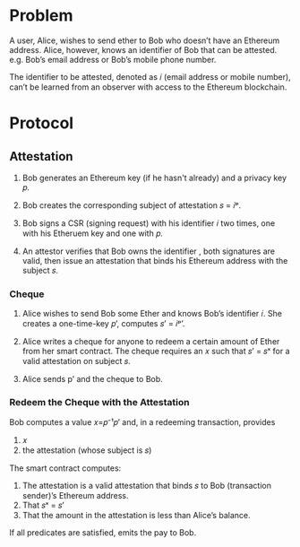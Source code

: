# Problem

A user, Alice, wishes to send ether to Bob who doesn’t have an Ethereum address. Alice, however, knows an identifier of Bob that can be attested. e.g. Bob’s email address or Bob’s mobile phone number.

The identifier to be attested, denoted as 𝑖 (email address or mobile number), can’t be learned from an observer with access to the Ethereum blockchain.

# Protocol

## Attestation

1. Bob generates an Ethereum key (if he hasn't already) and a privacy key 𝑝.

2. Bob creates the corresponding subject of attestation 𝑠 = 𝑖ᵖ.

3. Bob signs a CSR (signing request) with his identifier 𝑖 two times, one with his Etheruem key and one with 𝑝.

4. An attestor verifies that Bob owns the identifier , both signatures are valid, then issue an attestation that binds his Ethereum address with the subject 𝑠.

### Cheque

1. Alice wishes to send Bob some Ether and knows Bob’s identifier 𝑖. She creates a one-time-key 𝑝’, computes 𝑠’ = 𝑖ᵖ’.

2. Alice writes a cheque for anyone to redeem a certain amount of Ether from her smart contract. The cheque requires an 𝑥 such that 𝑠’ = 𝑠ˣ for a valid attestation on subject 𝑠.

3. Alice sends p’ and the cheque to Bob.

### Redeem the Cheque with the Attestation

Bob computes a value 𝑥=𝑝⁻¹𝑝’ and, in a redeeming transaction, provides

1. 𝑥
2. the attestation (whose subject is 𝑠)

The smart contract computes:

1. The attestation is a valid attestation that binds 𝑠 to Bob (transaction sender)’s Ethereum address.
2. That 𝑠ˣ = 𝑠’
3. That the amount in the attestation is less than Alice’s balance.

If all predicates are satisfied, emits the pay to Bob.
